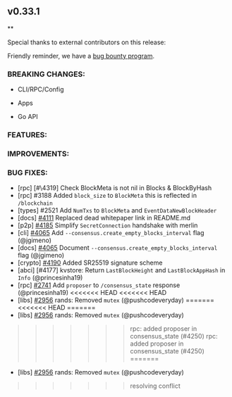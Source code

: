 ## v0.33.1

\*\*

Special thanks to external contributors on this release:

Friendly reminder, we have a [bug bounty
program](https://hackerone.com/tendermint).

### BREAKING CHANGES:

- CLI/RPC/Config

- Apps

- Go API

### FEATURES:

### IMPROVEMENTS:

### BUG FIXES:

- [rpc] [#\4319] Check BlockMeta is not nil in Blocks & BlockByHash
- [rpc] \#3188 Added `block_size` to `BlockMeta` this is reflected in `/blockchain`
- [types] \#2521 Add `NumTxs` to `BlockMeta` and `EventDataNewBlockHeader`
- [docs] [\#4111](https://github.com/tendermint/tendermint/issues/4111) Replaced dead whitepaper link in README.md
- [p2p] [\#4185](https://github.com/tendermint/tendermint/pull/4185) Simplify `SecretConnection` handshake with merlin
- [cli] [\#4065](https://github.com/tendermint/tendermint/issues/4065) Add `--consensus.create_empty_blocks_interval` flag (@jgimeno)
- [docs] [\#4065](https://github.com/tendermint/tendermint/issues/4065) Document `--consensus.create_empty_blocks_interval` flag (@jgimeno)
- [crypto] [\#4190](https://github.com/tendermint/tendermint/pull/4190) Added SR25519 signature scheme
- [abci] [\#4177] kvstore: Return `LastBlockHeight` and `LastBlockAppHash` in `Info` (@princesinha19)
- [rpc] [\#2741](https://github.com/tendermint/tendermint/issues/2741) Add `proposer` to `/consensus_state` response (@princesinha19)
<<<<<<< HEAD
<<<<<<< HEAD
- [libs] [\#2956](https://github.com/tendermint/tendermint/issues/2956) rands: Removed `mutex` (@pushcodeveryday)
=======
<<<<<<< HEAD
=======
- [libs] [\#2956](https://github.com/tendermint/tendermint/issues/2956) rands: Removed `mutex` (@pushcodeveryday)
>>>>>>> rpc: added proposer in consensus_state (#4250)
>>>>>>> rpc: added proposer in consensus_state (#4250)
=======
- [libs] [\#2956](https://github.com/tendermint/tendermint/issues/2956) rands: Removed `mutex` (@pushcodeveryday)
>>>>>>> resolving conflict


